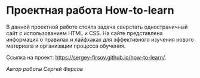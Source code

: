 # Проектная работа How-to-learn #

В данной проектной работе стояла задача сверстать одностраничный сайт с использованием HTML и CSS. На сайте представлена информация о правилах и лайфхаках для эффективного изучения нового материала и организации процесса обучения.

Ссылка на проект: https://sergey-firsov.github.io/how-to-learn/.

_Автор работы Сергей Фирсов_

